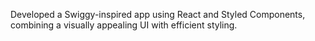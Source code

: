Developed a Swiggy-inspired app using React and Styled Components, combining a visually appealing UI with efficient styling.
